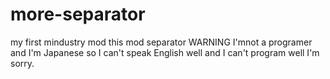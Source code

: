 # more-separator
my first mindustry mod this mod separator
WARNING
I'mnot a programer and I'm Japanese
so I can't speak English well and I can't program well
I'm sorry.
